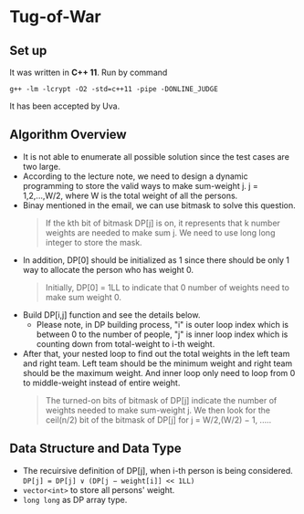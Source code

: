 # Tug-of-War

## Set up

It was written in **C++ 11**. Run by command

``g++ -lm -lcrypt -O2 -std=c++11 -pipe -DONLINE_JUDGE``

It has been accepted by Uva.

## Algorithm Overview

* It is not able to enumerate all possible solution since the test cases are two large.
* According to the lecture note, we need to design a dynamic programming to store the valid ways to make sum-weight j. j = 1,2,...,W/2, where W is the total weight of all the persons. 
* Binay mentioned in the email, we can use bitmask to solve this question. 
    > If the kth bit of bitmask DP[j] is on, it represents that k number weights are needed to make sum j. We need to use long long integer to store the mask.
* In addition, DP[0] should be initialized as 1 since there should be only 1 way to allocate the person who has weight 0. 
    > Initially, DP[0] = 1LL to indicate that 0 number of weights need to make sum weight 0.
* Build DP[i,j] function and see the details below.
    * Please note, in DP building process, "i" is outer loop index which is between 0 to the number of people, "j" is inner loop index which is counting down from total-weight to i-th weight.
 * After that, your nested loop to find out the total weights in the left team and right team. Left team should be the minimum weight and right team should be the maximum weight. And inner loop only need to loop from 0 to middle-weight instead of entire weight.
    > The turned-on bits of bitmask of DP[j] indicate the number of weights needed to make sum-weight j. We then look for the ceil(n/2) bit of the bitmask of DP[j] for j = W/2,(W/2) − 1, .....

## Data Structure and Data Type
* The recuirsive definition of DP[j], when i-th person is being considered.
``` DP[j] = DP[j] ∨ (DP[j − weight[i]] << 1LL) ```
* ```vector<int>``` to store all persons' weight.
* ```long long``` as DP array type.

